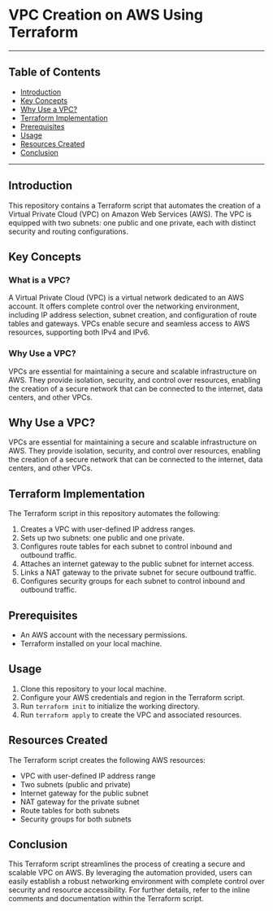 # VPC Creation on AWS Using Terraform

---

## Table of Contents
- [Introduction](#introduction)
- [Key Concepts](#key-concepts)
- [Why Use a VPC?](#why-use-a-vpc)
- [Terraform Implementation](#terraform-implementation)
- [Prerequisites](#prerequisites)
- [Usage](#usage)
- [Resources Created](#resources-created)
- [Conclusion](#conclusion)

---

## Introduction
This repository contains a Terraform script that automates the creation of a Virtual Private Cloud (VPC) on Amazon Web Services (AWS). The VPC is equipped with two subnets: one public and one private, each with distinct security and routing configurations.

## Key Concepts
### What is a VPC?
A Virtual Private Cloud (VPC) is a virtual network dedicated to an AWS account. It offers complete control over the networking environment, including IP address selection, subnet creation, and configuration of route tables and gateways. VPCs enable secure and seamless access to AWS resources, supporting both IPv4 and IPv6.

### Why Use a VPC?
VPCs are essential for maintaining a secure and scalable infrastructure on AWS. They provide isolation, security, and control over resources, enabling the creation of a secure network that can be connected to the internet, data centers, and other VPCs.

## Why Use a VPC?
VPCs are essential for maintaining a secure and scalable infrastructure on AWS. They provide isolation, security, and control over resources, enabling the creation of a secure network that can be connected to the internet, data centers, and other VPCs.

## Terraform Implementation
The Terraform script in this repository automates the following:

1. Creates a VPC with user-defined IP address ranges.
2. Sets up two subnets: one public and one private.
3. Configures route tables for each subnet to control inbound and outbound traffic.
4. Attaches an internet gateway to the public subnet for internet access.
5. Links a NAT gateway to the private subnet for secure outbound traffic.
6. Configures security groups for each subnet to control inbound and outbound traffic.

## Prerequisites
- An AWS account with the necessary permissions.
- Terraform installed on your local machine.

## Usage
1. Clone this repository to your local machine.
2. Configure your AWS credentials and region in the Terraform script.
3. Run `terraform init` to initialize the working directory.
4. Run `terraform apply` to create the VPC and associated resources.

## Resources Created
The Terraform script creates the following AWS resources:
- VPC with user-defined IP address range
- Two subnets (public and private)
- Internet gateway for the public subnet
- NAT gateway for the private subnet
- Route tables for both subnets
- Security groups for both subnets


## Conclusion
This Terraform script streamlines the process of creating a secure and scalable VPC on AWS. By leveraging the automation provided, users can easily establish a robust networking environment with complete control over security and resource accessibility. For further details, refer to the inline comments and documentation within the Terraform script.


